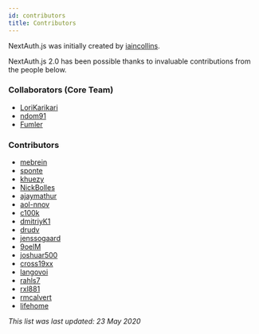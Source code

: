 ```yaml
---
id: contributors
title: Contributors
---
```


NextAuth.js was initially created by <a href="https://github.com/iaincollins">iaincollins</a>.

NextAuth.js 2.0 has been possible thanks to invaluable contributions from the people below.

### Collaborators (Core Team)

* <a href="https://github.com/LoriKarikari">LoriKarikari</a>
* <a href="https://github.com/ndom91">ndom91</a>
* <a href="https://github.com/Fumler">Fumler</a>

### Contributors

* <a href="https://github.com/mebrein">mebrein</a>
* <a href="https://github.com/sponte">sponte</a>
* <a href="https://github.com/khuezy">khuezy</a>
* <a href="https://github.com/NickBolles">NickBolles</a>
* <a href="https://github.com/ajaymathur">ajaymathur</a>
* <a href="https://github.com/aol-nnov">aol-nnov</a>
* <a href="https://github.com/c100k">c100k</a>
* <a href="https://github.com/dmitriyK1">dmitriyK1</a>
* <a href="https://github.com/drudv">drudv</a>
* <a href="https://github.com/jenssogaard">jenssogaard</a>
* <a href="https://github.com/9oelM">9oelM</a>
* <a href="https://github.com/joshuar500">joshuar500</a>
* <a href="https://github.com/cross19xx">cross19xx</a>
* <a href="https://github.com/langovoi">langovoi</a>
* <a href="https://github.com/rahls7">rahls7</a>
* <a href="https://github.com/rxl881">rxl881</a>
* <a href="https://github.com/rmcalvert">rmcalvert</a>
* <a href="https://github.com/lifehome">lifehome</a>


*This list was last updated: 23 May 2020*

